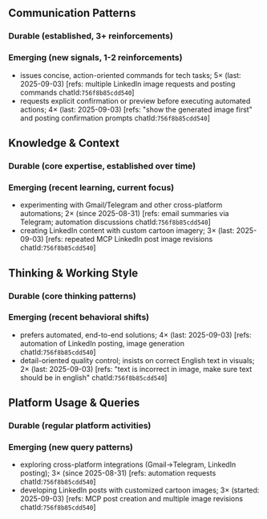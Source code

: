 ## Communication Patterns
### Durable (established, 3+ reinforcements)

### Emerging (new signals, 1-2 reinforcements)
- issues concise, action-oriented commands for tech tasks; 5× (last: 2025-09-03) [refs: multiple LinkedIn image requests and posting commands chatId:`756f8b85cdd540`]
- requests explicit confirmation or preview before executing automated actions; 4× (last: 2025-09-03) [refs: "show the generated image first" and posting confirmation prompts chatId:`756f8b85cdd540`]

## Knowledge & Context
### Durable (core expertise, established over time)

### Emerging (recent learning, current focus)
- experimenting with Gmail/Telegram and other cross-platform automations; 2× (since 2025-08-31) [refs: email summaries via Telegram; automation discussions chatId:`756f8b85cdd540`]
- creating LinkedIn content with custom cartoon imagery; 3× (last: 2025-09-03) [refs: repeated MCP LinkedIn post image revisions chatId:`756f8b85cdd540`]

## Thinking & Working Style
### Durable (core thinking patterns)

### Emerging (recent behavioral shifts)
- prefers automated, end-to-end solutions; 4× (last: 2025-09-03) [refs: automation of LinkedIn posting, image generation chatId:`756f8b85cdd540`]
- detail-oriented quality control; insists on correct English text in visuals; 2× (last: 2025-09-03) [refs: "text is incorrect in image, make sure text should be in english" chatId:`756f8b85cdd540`]

## Platform Usage & Queries
### Durable (regular platform activities)

### Emerging (new query patterns)
- exploring cross-platform integrations (Gmail→Telegram, LinkedIn posting); 3× (since 2025-08-31) [refs: automation requests chatId:`756f8b85cdd540`]
- developing LinkedIn posts with customized cartoon images; 3× (started: 2025-09-03) [refs: MCP post creation and multiple image revisions chatId:`756f8b85cdd540`]